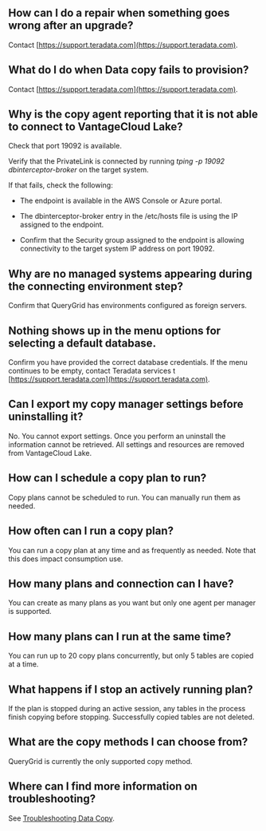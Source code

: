 ## How can I do a repair when something goes wrong after an upgrade?


Contact [https://support.teradata.com](https://support.teradata.com).

## What do I do when Data copy fails to provision?


Contact [https://support.teradata.com](https://support.teradata.com).

## Why is the copy agent reporting that it is not able to connect to VantageCloud Lake?


Check that port 19092 is available.

Verify that the PrivateLink is connected by running *tping -p 19092 dbinterceptor-broker* on the target system.

If that fails, check the following:

-   The endpoint is available in the AWS Console or Azure portal.


-   The dbinterceptor-broker entry in the /etc/hosts file is using the IP assigned to the endpoint.


-   Confirm that the Security group assigned to the endpoint is allowing connectivity to the target system IP address on port 19092.


## Why are no managed systems appearing during the connecting environment step?


Confirm that QueryGrid has environments configured as foreign servers.

## Nothing shows up in the menu options for selecting a default database.


Confirm you have provided the correct database credentials. If the menu continues to be empty, contact Teradata services t [https://support.teradata.com](https://support.teradata.com).

## Can I export my copy manager settings before uninstalling it?


No. You cannot export settings. Once you perform an uninstall the information cannot be retrieved. All settings and resources are removed from VantageCloud Lake.

## How can I schedule a copy plan to run?


Copy plans cannot be scheduled to run. You can manually run them as needed.

## How often can I run a copy plan?


You can run a copy plan at any time and as frequently as needed. Note that this does impact consumption use.

## How many plans and connection can I have?


You can create as many plans as you want but only one agent per manager is supported.

## How many plans can I run at the same time?


You can run up to 20 copy plans concurrently, but only 5 tables are copied at a time.

## What happens if I stop an actively running plan?


If the plan is stopped during an active session, any tables in the process finish copying before stopping. Successfully copied tables are not deleted.

## What are the copy methods I can choose from?


QueryGrid is currently the only supported copy method.

## Where can I find more information on troubleshooting?


See [Troubleshooting Data Copy](https://docs.teradata.com/access/sources/dita/topic?dita:topicPath=thg1693478735173.dita&utm_source=console&utm_medium=iph).

